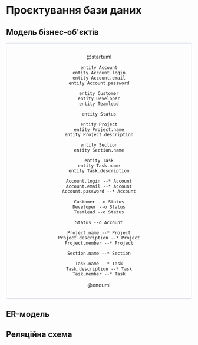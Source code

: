 # Проєктування бази даних

## Модель бізнес-об'єктів

<center style="
    border-radius:4px;
    border: 1px solid #cfd7e6;
    box-shadow: 0 1px 3px 0 rgba(89,105,129,.05), 0 1px 1px 0 rgba(0,0,0,.025);
    padding: 1em;"
>

@startuml

    entity Account
    entity Account.login
    entity Account.email
    entity Account.password

    entity Customer
    entity Developer
    entity Teamlead

    entity Status

    entity Project
    entity Project.name
    entity Project.description

    entity Section
    entity Section.name

    entity Task
    entity Task.name
    entity Task.description

    Account.login --* Account
    Account.email --* Account
    Account.password --* Account

    Customer --o Status
    Developer --o Status
    Teamlead --o Status

    Status --o Account

    Project.name --* Project
    Project.description --* Project
    Project.member --* Project

    Section.name --* Section

    Task.name --* Task
    Task.description --* Task
    Task.member --* Task

@enduml

</center>

## ER-модель
## Реляційна схема
